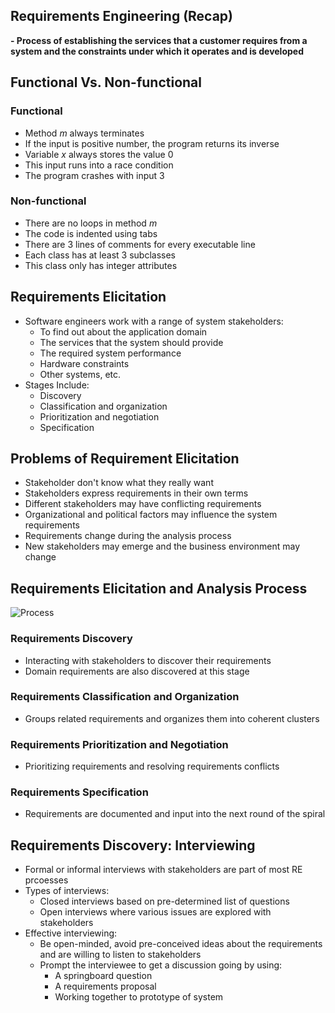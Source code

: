## Requirements Engineering (Recap)
**- Process of establishing the services that a customer requires from a system and the constraints under which it operates and is developed**

## Functional Vs. Non-functional

### Functional 
- Method *m* always terminates
- If the input is positive number, the program returns its inverse
- Variable *x* always stores the value 0
- This input runs into a race condition
- The program crashes with input 3

### Non-functional
- There are no loops in method *m*
- The code is indented using tabs
- There are 3 lines of comments for every executable line
- Each class has at least 3 subclasses
- This class only has integer attributes

## Requirements Elicitation
- Software engineers work with a range of system stakeholders:
    - To find out about the application domain
    - The services that the system should provide
    - The required system performance
    - Hardware constraints
    - Other systems, etc.
- Stages Include:
    - Discovery
    - Classification and organization
    - Prioritization and negotiation
    - Specification

## Problems of Requirement Elicitation
- Stakeholder don't know what they really want
- Stakeholders express requirements in their own terms
- Different stakeholders may have conflicting requirements
- Organizational and political factors may influence the system requirements
- Requirements change during the analysis process
- New stakeholders may emerge and the business environment may change

## Requirements Elicitation and Analysis Process
![Process](https://external-content.duckduckgo.com/iu/?u=https%3A%2F%2Ftse1.mm.bing.net%2Fth%3Fid%3DOIP.1T9uxuBE5O9rZA_vgYRgEAHaEp%26pid%3DApi&f=1&ipt=8f3e86d30fe687fc99b14e6ad791b1834c6dca960f9c575ccf8c7cc39e86501b&ipo=images)

### Requirements Discovery
- Interacting with stakeholders to discover their requirements
- Domain requirements are also discovered at this stage

### Requirements Classification and Organization
- Groups related requirements and organizes them into coherent clusters

### Requirements Prioritization and Negotiation
- Prioritizing requirements and resolving requirements conflicts

### Requirements Specification
- Requirements are documented and input into the next round of the spiral

## Requirements Discovery: Interviewing
- Formal or informal interviews with stakeholders are part of most RE prcoesses
- Types of interviews:
    - Closed interviews based on pre-determined list of questions
    - Open interviews where various issues are explored with stakeholders
- Effective interviewing:
    - Be open-minded, avoid pre-conceived ideas about the requirements and are willing to listen to stakeholders
    - Prompt the interviewee to get a discussion going by using:
        - A springboard question
        - A requirements proposal
        - Working together to prototype of system



